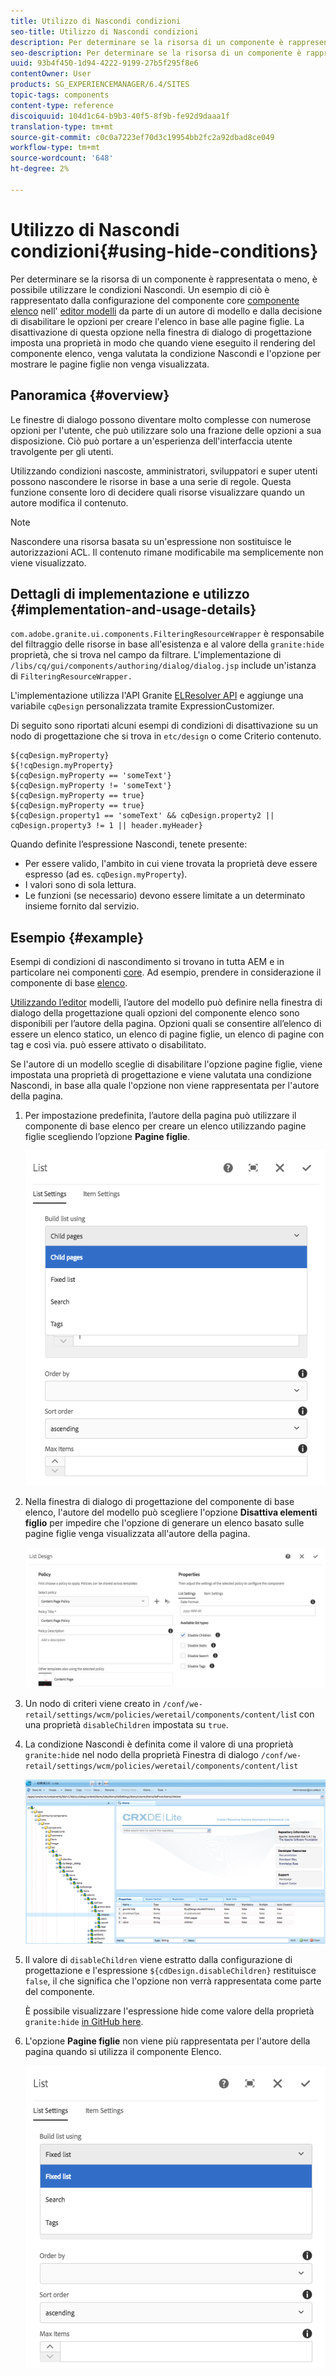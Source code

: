 ```yaml
---
title: Utilizzo di Nascondi condizioni
seo-title: Utilizzo di Nascondi condizioni
description: Per determinare se la risorsa di un componente è rappresentata o meno, è possibile utilizzare le condizioni Nascondi.
seo-description: Per determinare se la risorsa di un componente è rappresentata o meno, è possibile utilizzare le condizioni Nascondi.
uuid: 93b4f450-1d94-4222-9199-27b5f295f8e6
contentOwner: User
products: SG_EXPERIENCEMANAGER/6.4/SITES
topic-tags: components
content-type: reference
discoiquuid: 104d1c64-b9b3-40f5-8f9b-fe92d9daaa1f
translation-type: tm+mt
source-git-commit: c0c0a7223ef70d3c19954bb2fc2a92dbad8ce049
workflow-type: tm+mt
source-wordcount: '648'
ht-degree: 2%

---
```



# Utilizzo di Nascondi condizioni{#using-hide-conditions}

Per determinare se la risorsa di un componente è rappresentata o meno, è possibile utilizzare le condizioni Nascondi. Un esempio di ciò è rappresentato dalla configurazione del componente core [componente elenco](https://helpx.adobe.com/experience-manager/core-components/using/list.html) nell&#39; [editor modelli](/help/sites-authoring/templates.md) da parte di un autore di modello e dalla decisione di disabilitare le opzioni per creare l&#39;elenco in base alle pagine figlie. La disattivazione di questa opzione nella finestra di dialogo di progettazione imposta una proprietà in modo che quando viene eseguito il rendering del componente elenco, venga valutata la condizione Nascondi e l&#39;opzione per mostrare le pagine figlie non venga visualizzata.

## Panoramica {#overview}

Le finestre di dialogo possono diventare molto complesse con numerose opzioni per l&#39;utente, che può utilizzare solo una frazione delle opzioni a sua disposizione. Ciò può portare a un&#39;esperienza dell&#39;interfaccia utente travolgente per gli utenti.

Utilizzando condizioni nascoste, amministratori, sviluppatori e super utenti possono nascondere le risorse in base a una serie di regole. Questa funzione consente loro di decidere quali risorse visualizzare quando un autore modifica il contenuto.

>[!NOTE]
>
>Nascondere una risorsa basata su un&#39;espressione non sostituisce le autorizzazioni ACL. Il contenuto rimane modificabile ma semplicemente non viene visualizzato.

## Dettagli di implementazione e utilizzo {#implementation-and-usage-details}

`com.adobe.granite.ui.components.FilteringResourceWrapper` è responsabile del filtraggio delle risorse in base all&#39;esistenza e al valore della  `granite:hide` proprietà, che si trova nel campo da filtrare. L&#39;implementazione di `/libs/cq/gui/components/authoring/dialog/dialog.jsp` include un&#39;istanza di `FilteringResourceWrapper.`

L&#39;implementazione utilizza l&#39;API Granite [ELResolver API](https://helpx.adobe.com/experience-manager/6-4/sites/developing/using/reference-materials/granite-ui/api/jcr_root/libs/granite/ui/docs/server/el.html) e aggiunge una variabile `cqDesign` personalizzata tramite ExpressionCustomizer.

Di seguito sono riportati alcuni esempi di condizioni di disattivazione su un nodo di progettazione che si trova in `etc/design` o come Criterio contenuto.

```
${cqDesign.myProperty}
${!cqDesign.myProperty}
${cqDesign.myProperty == 'someText'}
${cqDesign.myProperty != 'someText'}
${cqDesign.myProperty == true}
${cqDesign.myProperty == true}
${cqDesign.property1 == 'someText' && cqDesign.property2 || cqDesign.property3 != 1 || header.myHeader}
```

Quando definite l’espressione Nascondi, tenete presente:

* Per essere valido, l&#39;ambito in cui viene trovata la proprietà deve essere espresso (ad es. `cqDesign.myProperty`).
* I valori sono di sola lettura.
* Le funzioni (se necessario) devono essere limitate a un determinato insieme fornito dal servizio.

## Esempio {#example}

Esempi di condizioni di nascondimento si trovano in tutta AEM e in particolare nei componenti [core](https://docs.adobe.com/content/help/it-IT/experience-manager-core-components/using/introduction.html). Ad esempio, prendere in considerazione il componente di base [elenco](https://helpx.adobe.com/experience-manager/core-components/using/list.html).

[Utilizzando l’editor](/help/sites-authoring/templates.md) modelli, l’autore del modello può definire nella finestra di dialogo della progettazione quali opzioni del componente elenco sono disponibili per l’autore della pagina. Opzioni quali se consentire all’elenco di essere un elenco statico, un elenco di pagine figlie, un elenco di pagine con tag e così via. può essere attivato o disabilitato.

Se l&#39;autore di un modello sceglie di disabilitare l&#39;opzione pagine figlie, viene impostata una proprietà di progettazione e viene valutata una condizione Nascondi, in base alla quale l&#39;opzione non viene rappresentata per l&#39;autore della pagina.

1. Per impostazione predefinita, l’autore della pagina può utilizzare il componente di base elenco per creare un elenco utilizzando pagine figlie scegliendo l’opzione **Pagine figlie**.

   ![chlimage_1-218](assets/chlimage_1-218.png)

1. Nella finestra di dialogo di progettazione del componente di base elenco, l&#39;autore del modello può scegliere l&#39;opzione **Disattiva elementi figlio** per impedire che l&#39;opzione di generare un elenco basato sulle pagine figlie venga visualizzata all&#39;autore della pagina.

   ![chlimage_1-219](assets/chlimage_1-219.png)

1. Un nodo di criteri viene creato in `/conf/we-retail/settings/wcm/policies/weretail/components/content/lis`t con una proprietà `disableChildren` impostata su `true`.
1. La condizione Nascondi è definita come il valore di una proprietà `granite:hid`e nel nodo della proprietà Finestra di dialogo `/conf/we-retail/settings/wcm/policies/weretail/components/content/list`

   ![chlimage_1-220](assets/chlimage_1-220.png)

1. Il valore di `disableChildren` viene estratto dalla configurazione di progettazione e l&#39;espressione `${cdDesign.disableChildren}` restituisce `false`, il che significa che l&#39;opzione non verrà rappresentata come parte del componente.

   È possibile visualizzare l&#39;espressione hide come valore della proprietà `granite:hide` [in GitHub here](https://github.com/Adobe-Marketing-Cloud/aem-core-wcm-components/blob/master/content/src/content/jcr_root/apps/core/wcm/components/list/v1/list/_cq_dialog/.content.xml#L40).

1. L&#39;opzione **Pagine figlie** non viene più rappresentata per l&#39;autore della pagina quando si utilizza il componente Elenco.

   ![chlimage_1-221](assets/chlimage_1-221.png)


